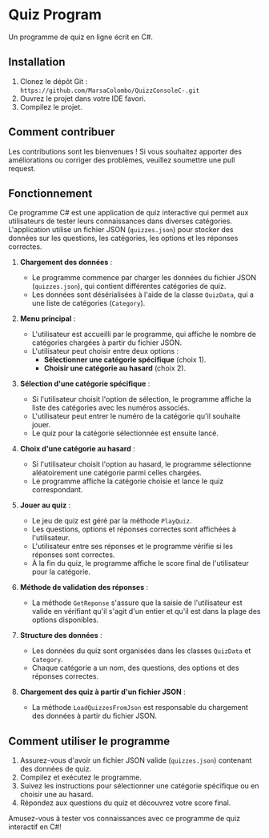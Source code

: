 # Quiz Program

Un programme de quiz en ligne écrit en C#.

## Installation

1. Clonez le dépôt Git : `https://github.com/MarsaColombo/QuizzConsoleC-.git`
2. Ouvrez le projet dans votre IDE favori.
3. Compilez le projet.

## Comment contribuer

Les contributions sont les bienvenues ! Si vous souhaitez apporter des améliorations ou corriger des problèmes, veuillez soumettre une pull request.

## Fonctionnement

Ce programme C# est une application de quiz interactive qui permet aux utilisateurs de tester leurs connaissances dans diverses catégories. L'application utilise un fichier JSON (`quizzes.json`) pour stocker des données sur les questions, les catégories, les options et les réponses correctes.

1. **Chargement des données** :

   - Le programme commence par charger les données du fichier JSON (`quizzes.json`), qui contient différentes catégories de quiz.
   - Les données sont désérialisées à l'aide de la classe `QuizData`, qui a une liste de catégories (`Category`).

2. **Menu principal** :

   - L'utilisateur est accueilli par le programme, qui affiche le nombre de catégories chargées à partir du fichier JSON.
   - L'utilisateur peut choisir entre deux options :
     - **Sélectionner une catégorie spécifique** (choix 1).
     - **Choisir une catégorie au hasard** (choix 2).

3. **Sélection d'une catégorie spécifique** :

   - Si l'utilisateur choisit l'option de sélection, le programme affiche la liste des catégories avec les numéros associés.
   - L'utilisateur peut entrer le numéro de la catégorie qu'il souhaite jouer.
   - Le quiz pour la catégorie sélectionnée est ensuite lancé.

4. **Choix d'une catégorie au hasard** :

   - Si l'utilisateur choisit l'option au hasard, le programme sélectionne aléatoirement une catégorie parmi celles chargées.
   - Le programme affiche la catégorie choisie et lance le quiz correspondant.

5. **Jouer au quiz** :

   - Le jeu de quiz est géré par la méthode `PlayQuiz`.
   - Les questions, options et réponses correctes sont affichées à l'utilisateur.
   - L'utilisateur entre ses réponses et le programme vérifie si les réponses sont correctes.
   - À la fin du quiz, le programme affiche le score final de l'utilisateur pour la catégorie.

6. **Méthode de validation des réponses** :

   - La méthode `GetReponse` s'assure que la saisie de l'utilisateur est valide en vérifiant qu'il s'agit d'un entier et qu'il est dans la plage des options disponibles.

7. **Structure des données** :

   - Les données du quiz sont organisées dans les classes `QuizData` et `Category`.
   - Chaque catégorie a un nom, des questions, des options et des réponses correctes.

8. **Chargement des quiz à partir d'un fichier JSON** :
   - La méthode `LoadQuizzesFromJson` est responsable du chargement des données à partir du fichier JSON.

## Comment utiliser le programme

1. Assurez-vous d'avoir un fichier JSON valide (`quizzes.json`) contenant des données de quiz.
2. Compilez et exécutez le programme.
3. Suivez les instructions pour sélectionner une catégorie spécifique ou en choisir une au hasard.
4. Répondez aux questions du quiz et découvrez votre score final.

Amusez-vous à tester vos connaissances avec ce programme de quiz interactif en C#!
